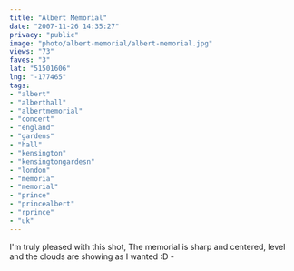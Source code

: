 ```yaml
---
title: "Albert Memorial"
date: "2007-11-26 14:35:27"
privacy: "public"
image: "photo/albert-memorial/albert-memorial.jpg"
views: "73"
faves: "3"
lat: "51501606"
lng: "-177465"
tags:
- "albert"
- "alberthall"
- "albertmemorial"
- "concert"
- "england"
- "gardens"
- "hall"
- "kensington"
- "kensingtongardesn"
- "london"
- "memoria"
- "memorial"
- "prince"
- "princealbert"
- "rprince"
- "uk"
---
```

I'm truly pleased with this shot, The memorial is sharp and centered, level and the clouds are showing as I wanted :D - <a href="/photos/2007/11/29/photo-thursday-24"></a>
